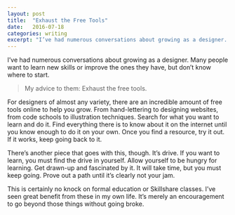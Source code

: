 ```yaml
---
layout: post
title:  "Exhaust the Free Tools"
date:   2016-07-18
categories: writing
excerpt: "I’ve had numerous conversations about growing as a designer. Many people want to learn new skills or improve the ones they have, but don’t know where to start&hellip;"
---
```


I’ve had numerous conversations about growing as a designer. Many people want to learn new skills or improve the ones they have, but don’t know where to start.

> My advice to them: Exhaust the free tools.

For designers of almost any variety, there are an incredible amount of free tools online to help you grow. From hand-lettering to designing websites, from code schools to illustration techniques. Search for what you want to learn and do it. Find everything there is to know about it on the internet until you know enough to do it on your own. Once you find a resource, try it out. If it works, keep going back to it.

There’s another piece that goes with this, though. It’s drive. If you want to learn, you must find the drive in yourself. Allow yourself to be hungry for learning. Get drawn-up and fascinated by it. It will take time, but you must keep going. Prove out a path until it’s clearly not your jam.

This is certainly no knock on formal education or Skillshare classes. I’ve seen great benefit from these in my own life. It’s merely an encouragement to go beyond those things without going broke.